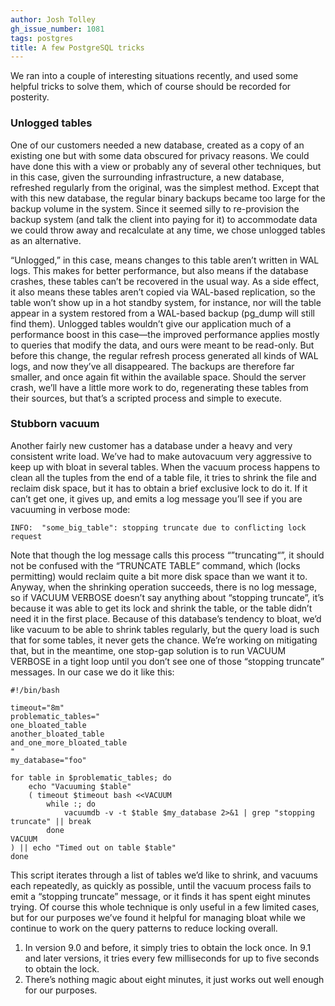 ```yaml
---
author: Josh Tolley
gh_issue_number: 1081
tags: postgres
title: A few PostgreSQL tricks
---
```


We ran into a couple of interesting situations recently, and used some helpful tricks to solve them, which of course should be recorded for posterity.

### Unlogged tables

One of our customers needed a new database, created as a copy of an existing one but with some data obscured for privacy reasons. We could have done this with a view or probably any of several other techniques, but in this case, given the surrounding infrastructure, a new database, refreshed regularly from the original, was the simplest method. Except that with this new database, the regular binary backups became too large for the backup volume in the system. Since it seemed silly to re-provision the backup system (and talk the client into paying for it) to accommodate data we could throw away and recalculate at any time, we chose unlogged tables as an alternative.

“Unlogged,” in this case, means changes to this table aren’t written in WAL logs. This makes for better performance, but also means if the database crashes, these tables can’t be recovered in the usual way. As a side effect, it also means these tables aren’t copied via WAL-based replication, so the table won’t show up in a hot standby system, for instance, nor will the table appear in a system restored from a WAL-based backup (pg_dump will still find them). Unlogged tables wouldn’t give our application much of a performance boost in this case—​the improved performance applies mostly to queries that modify the data, and ours were meant to be read-only. But before this change, the regular refresh process generated all kinds of WAL logs, and now they’ve all disappeared. The backups are therefore far smaller, and once again fit within the available space. Should the server crash, we’ll have a little more work to do, regenerating these tables from their sources, but that’s a scripted process and simple to execute.

### Stubborn vacuum

Another fairly new customer has a database under a heavy and very consistent write load. We’ve had to make autovacuum very aggressive to keep up with bloat in several tables. When the vacuum process happens to clean all the tuples from the end of a table file, it tries to shrink the file and reclaim disk space, but it has to obtain a brief exclusive lock to do it. If it can’t get one, it gives up, and emits a log message you’ll see if you are vacuuming in verbose mode:

```
INFO:  "some_big_table": stopping truncate due to conflicting lock request
```

Note that though the log message calls this process “”truncating“”, it should not be confused with the “TRUNCATE TABLE” command, which (locks permitting) would reclaim quite a bit more disk space than we want it to. Anyway, when the shrinking operation succeeds, there is no log message, so if VACUUM VERBOSE doesn’t say anything about “stopping truncate”, it’s because it was able to get its lock and shrink the table, or the table didn’t need it in the first place. Because of this database’s tendency to bloat, we’d like vacuum to be able to shrink tables regularly, but the query load is such that for some tables, it never gets the chance. We’re working on mitigating that, but in the meantime, one stop-gap solution is to run VACUUM VERBOSE in a tight loop until you don’t see one of those “stopping truncate” messages. In our case we do it like this:

```
#!/bin/bash
 
timeout="8m"
problematic_tables="
one_bloated_table
another_bloated_table
and_one_more_bloated_table
"
my_database="foo"
 
for table in $problematic_tables; do
    echo "Vacuuming $table"
    ( timeout $timeout bash <<VACUUM
        while :; do
            vacuumdb -v -t $table $my_database 2>&1 | grep "stopping truncate" || break
        done
VACUUM
) || echo "Timed out on table $table"
done
```

This script iterates through a list of tables we’d like to shrink, and vacuums each repeatedly, as quickly as possible, until the vacuum process fails to emit a “stopping truncate” message, or it finds it has spent eight minutes trying. Of course this whole technique is only useful in a few limited cases, but for our purposes we’ve found it helpful for managing bloat while we continue to work on the query patterns to reduce locking overall.

1. In version 9.0 and before, it simply tries to obtain the lock once. In 9.1 and later versions, it tries every few milliseconds for up to five seconds to obtain the lock.
2. There’s nothing magic about eight minutes, it just works out well enough for our purposes.

